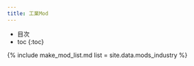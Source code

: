 ```yaml
---
title: 工業Mod
---
```

- 目次
- toc
{:toc}

{% include make_mod_list.md
  list = site.data.mods_industry
%}
